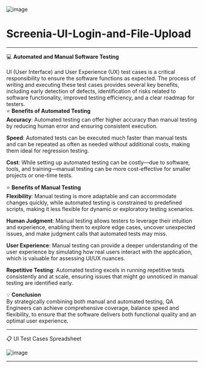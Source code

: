 ![image](https://github.com/user-attachments/assets/95879343-5722-4331-9367-7bd66043862d)
# Screenia-UI-Login-and-File-Upload

<hr>

💻 <b>Automated and Manual Software Testing</b>
<br>
<br>
UI (User Interface) and User Experience (UX) test cases is a critical responsibility to ensure the software functions as expected. The process of writing and executing these test cases provides several key benefits, including early detection of defects, identification of risks related to software functionality, improved testing efficiency, and a clear roadmap for testers. 
<br>
⭐ <b>Benefits of Automated Testing</b>
<br>
**Accuracy**: Automated testing can offer higher accuracy than manual testing by reducing human error and ensuring consistent execution.

**Speed**: Automated tests can be executed much faster than manual tests and can be repeated as often as needed without additional costs, making them ideal for regression testing.

**Cost**: While setting up automated testing can be costly—due to software, tools, and training—manual testing can be more cost-effective for smaller projects or one-time tests.

⭐ <b>Benefits of Manual Testing</b>
<br>
**Flexibility**: Manual testing is more adaptable and can accommodate changes quickly, while automated testing is constrained to predefined scripts, making it less flexible for dynamic or exploratory testing scenarios.

**Human Judgment**: Manual testing allows testers to leverage their intuition and experience, enabling them to explore edge cases, uncover unexpected issues, and make judgment calls that automated tests may miss.

**User Experience**: Manual testing can provide a deeper understanding of the user experience by simulating how real users interact with the application, which is valuable for assessing UI/UX nuances.

**Repetitive Testing**: Automated testing excels in running repetitive tests consistently and at scale, ensuring issues that might go unnoticed in manual testing are identified early.

💡 <b>Conclusion</b>
<br>
By strategically combining both manual and automated testing, QA Engineers can achieve comprehensive coverage, balance speed and flexibility, to ensure that the software delivers both functional quality and an optimal user experience.

<hr>

📋 UI Test Cases Spreadsheet 

![image](https://github.com/user-attachments/assets/71aa064b-82ac-407e-9ab3-26328184cc89)

<hr>





